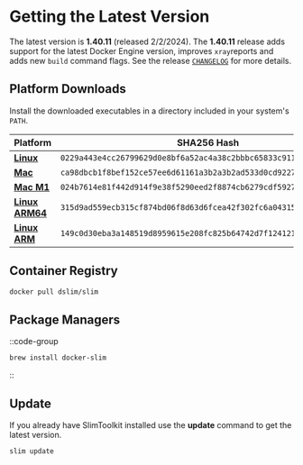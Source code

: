 # Getting the Latest Version

The latest version is **1.40.11** (released 2/2/2024). The **1.40.11** release adds support for the latest Docker Engine version, improves `xray`reports and adds new `build` command flags. See the release [`CHANGELOG`](https://github.com/slimtoolkit/slim/blob/master/CHANGELOG.md) for more details.

## Platform Downloads

Install the downloaded executables in a directory included in your system's `PATH`.

|Platform | SHA256 Hash|
|---------|-----|
|[**Linux**](http://downloadz.dockerslim.com/releases/1.40.11/dist_linux.tar.gz)|`0229a443e4cc26799629d0e8bf6a52ac4a38c2bbbc65833c911aa29bc607276b`|
|[**Mac**](http://downloadz.dockerslim.com/releases/1.40.11/dist_mac.zip)|`ca98dbcb1f8bef152ce57ee6d61161a3b2a3b2ad533d0cd922736700909a5423`|
|[**Mac M1**](http://downloadz.dockerslim.com/releases/1.40.11/dist_mac_m1.zip)|`024b7614e81f442d914f9e38f5290eed2f8874cb6279cdf592723f7dade69dfa`|
|[**Linux ARM64**](http://downloadz.dockerslim.com/releases/1.40.11/dist_linux_arm64.tar.gz)|`315d9ad559ecb315cf874bd06f8d63d6fcea42f302fc6a04315a042364db3bec`|
|[**Linux ARM**](http://downloadz.dockerslim.com/releases/1.40.11/dist_linux_arm.tar.gz)|`149c0d30eba3a148519d8959615e208fc825b64742d7f124121a83dfd7f47256`|

## Container Registry

```bash
docker pull dslim/slim
```

## Package Managers

::code-group

```bash [Homebrew]
brew install docker-slim
```

::

## Update

If you already have SlimToolkit installed use the **update** command to get the latest version.

```bash
slim update
```
